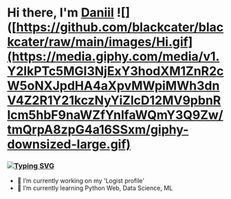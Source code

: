 # Hi there, I'm [Daniil](https://github.com/piccol1ni/) ![]([https://github.com/blackcater/blackcater/raw/main/images/Hi.gif](https://media.giphy.com/media/v1.Y2lkPTc5MGI3NjExY3hodXM1ZnR2cW5oNXJpdHA4aXpvMWpiMWh3dnV4Z2R1Y21kczNyYiZlcD12MV9pbnRlcm5hbF9naWZfYnlfaWQmY3Q9Zw/tmQrpA8zpG4a16SSxm/giphy-downsized-large.gif) 
### [![Typing SVG](https://readme-typing-svg.herokuapp.com?color=%2336BCF7&lines=Python+developer)](https://git.io/typing-svg)

- 🔭 I’m currently working on my 'Logist profile'
- 🌱 I’m currently learning Python Web, Data Science, ML
